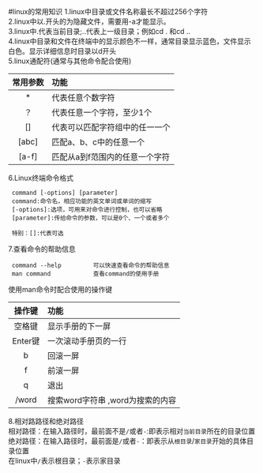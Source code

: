 #linux的常用知识
1.linux中目录或文件名称最长不超过256个字符   
2.linux中以.开头的为隐藏文件，需要用-a才能显示。   
3.linux中.代表当前目录;..代表上一级目录；例如cd .  和cd ..   
4.linux中目录和文件在终端中的显示颜色不一样，通常目录显示蓝色，文件显示白色。显示详细信息时目录以d开头   
5.linux通配符(通常与其他命令配合使用)

|  常用参数	|	功能     
|  :---:	| :----- 
|  	 * 		|  代表任意个数字符 
|   ？		|  代表任意一个字符，至少1个
|  []		|  代表可以匹配字符组中的任一一个  
|  [abc]	|  匹配a、b、c中的任意一个 
|  [a-f]	|  匹配从a到f范围内的任意一个字符  


6.Linux终端命令格式  

	 command [-options] [parameter] 
	 command:命令名，相应功能的英文单词或单词的缩写 
	 [-options]:选项，可用来对命令进行控制，也可以省略 
	 [parameter]:传给命令的参数，可以是0个、一个或者多个 
	
	 特别：[]:代表可选  		


7.查看命令的帮助信息
   
	 command --help 		可以快速查看命令的帮助信息   
	 man command			查看command的使用手册 
使用man命令时配合使用的操作键  

|  操作键	|	功能     
|  :---:	| :----- 
|  空格键 	|  显示手册的下一屏 
|  Enter键	|  一次滚动手册页的一行 
|  b		|  回滚一屏 
|  f	    |  前滚一屏 
|  q		|  退出 
|  /word	|  搜索word字符串	,word为搜索的内容  

8.相对路路径和绝对路径  
	相对路径：在输入路径时，最前面不是`/`或者`-`:即表示相对`当前目录`所在的目录位置  
	绝对路径：在输入路径时，最前面是`/`或者`-`：即表示从`根目录`/`家目录`开始的具体目录位置   
	在linux中`/`表示根目录；`-`表示家目录